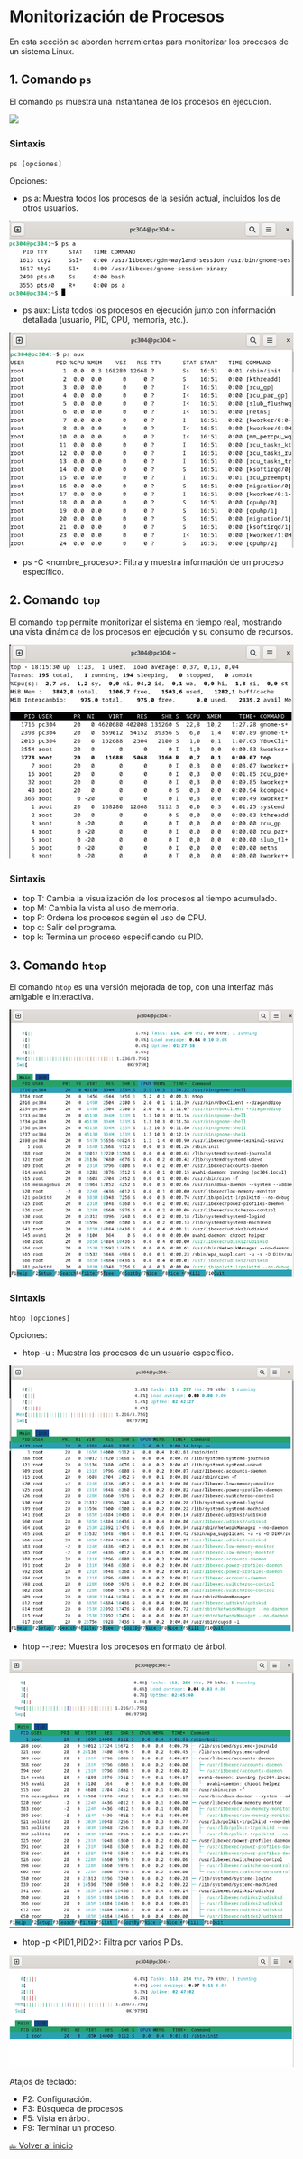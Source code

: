 # Monitorización de Procesos

En esta sección se abordan herramientas para monitorizar los procesos de un sistema Linux.

## 1. Comando `ps`

El comando `ps` muestra una instantánea de los procesos en ejecución.

![](https://github.com/HoracioGG/Monitorizacion/blob/main/img/ps.png)

### Sintaxis

`ps [opciones]`

Opciones:

- ps a: Muestra todos los procesos de la sesión actual, incluidos los de otros usuarios.

![](https://github.com/HoracioGG/Monitorizacion/blob/main/img/ps-a.png)

- ps aux: Lista todos los procesos en ejecución junto con información detallada (usuario, PID, CPU, memoria, etc.).

![](https://github.com/HoracioGG/Monitorizacion/blob/main/img/ps-aux.png)

- ps -C <nombre_proceso>: Filtra y muestra información de un proceso específico.

## 2. Comando `top` 

El comando `top` permite monitorizar el sistema en tiempo real, mostrando una vista dinámica de los procesos en ejecución y su consumo de recursos.

![](https://github.com/HoracioGG/Monitorizacion/blob/main/img/Top.png)

### Sintaxis

- top T: Cambia la visualización de los procesos al tiempo acumulado.
- top M: Cambia la vista al uso de memoria.
- top P: Ordena los procesos según el uso de CPU.
- top q: Salir del programa.
- top k: Termina un proceso especificando su PID.

## 3. Comando `htop`

El comando `htop` es una versión mejorada de top, con una interfaz más amigable e interactiva.

![](https://github.com/HoracioGG/Monitorizacion/blob/main/img/htop.png)

### Sintaxis

`htop [opciones]`

Opciones:

- htop -u : Muestra los procesos de un usuario específico.

![](https://github.com/HoracioGG/Monitorizacion/blob/main/img/htop-u.png)

- htop --tree: Muestra los procesos en formato de árbol.

![](https://github.com/HoracioGG/Monitorizacion/blob/main/img/htop--tree.png)

- htop -p <PID1,PID2>: Filtra por varios PIDs.

![](https://github.com/HoracioGG/Monitorizacion/blob/main/img/htop-p.png)

Atajos de teclado:

- F2: Configuración.
- F3: Búsqueda de procesos.
- F5: Vista en árbol.
- F9: Terminar un proceso.


[🔙 Volver al inicio](https://github.com/HoracioGG/Monitorizacion/blob/main/README.md)
